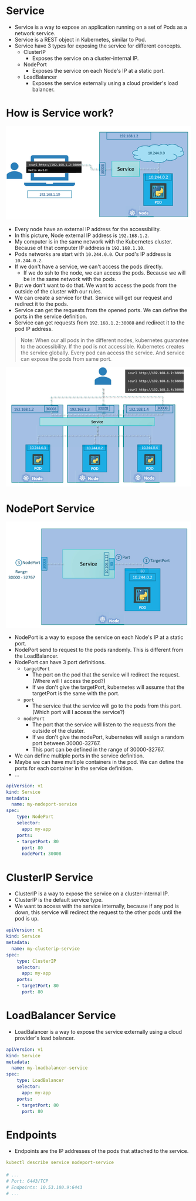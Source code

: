 # Service
- Service is a way to expose an application running on a set of Pods as a network service.
- Service is a REST object in Kubernetes, similar to Pod.
- Service have 3 types for exposing the service for different concepts.
  - ClusterIP
    - Exposes the service on a cluster-internal IP.
  - NodePort
    - Exposes the service on each Node's IP at a static port.
  - LoadBalancer
    - Exposes the service externally using a cloud provider's load balancer.


# How is Service work?
![Service](../sources/images/service.png)

- Every node have an external IP address for the accessibility.
- In this picture, Node external IP address is `192.168.1.2`.
- My computer is in the same network with the Kubernetes cluster. Because of that computer IP address is `192.168.1.10`.
- Pods networks are start with `10.244.0.0`. Our pod's IP address is `10.244.0.2`.
- If we don't have a service, we can't access the pods directly.
  - If we do ssh to the node, we can access the pods. Because we will be in the same network with the pods.
- But we don't want to do that. We want to access the pods from the outside of the cluster with our rules.
- We can create a service for that. Service will get our request and redirect it to the pods.
- Service can get the requests from the opened ports. We can define the ports in the service definition.
- Service can get requests from `192.168.1.2:30008` and redirect it to the pod IP address.

> Note: When our all pods in the different nodes, kubernetes guarantee to the accessibility. If the pod is not accessible. 
> Kubernetes creates the service globally. Every pod can access the service. And service can expose the pods from same port.

![Service](../sources/images/global-service.png)


# NodePort Service
![NodePort](../sources/images/nodeport.png)

- NodePort is a way to expose the service on each Node's IP at a static port.
- NodePort send to request to the pods randomly. This is different from the LoadBalancer.
- NodePort can have 3 port definitions.
  - `targetPort`
    - The port on the pod that the service will redirect the request. (Where will I access the pod?)
    - If we don't give the targetPort, kubernetes will assume that the targetPort is the same with the port.
  - `port`
    - The service that the service will go to the pods from this port. (Which port will I access the service?)
  - `nodePort`
    - The port that the service will listen to the requests from the outside of the cluster.
    - If we don't give the nodePort, kubernetes will assign a random port between 30000-32767.
    - This port can be defined in the range of 30000-32767.
- We can define multiple ports in the service definition.
- Maybe we can have multiple containers in the pod. We can define the ports for each container in the service definition.
- ...

``` yaml
apiVersion: v1
kind: Service
metadata:
  name: my-nodeport-service
spec:
    type: NodePort
    selector:
      app: my-app
    ports:
    - targetPort: 80
      port: 80
      nodePort: 30008
```


# ClusterIP Service
- ClusterIP is a way to expose the service on a cluster-internal IP.
- ClusterIP is the default service type.
- We want to access with the service internally, because if any pod is down, this service will redirect the request to the other pods until the pod is up.

``` yaml
apiVersion: v1
kind: Service
metadata:
  name: my-clusterip-service
spec:
    type: ClusterIP
    selector:
      app: my-app
    ports:
    - targetPort: 80
      port: 80
```

# LoadBalancer Service
- LoadBalancer is a way to expose the service externally using a cloud provider's load balancer.

``` yaml
apiVersion: v1
kind: Service
metadata:
  name: my-loadbalancer-service
spec:
    type: LoadBalancer
    selector:
      app: my-app
    ports:
    - targetPort: 80
      port: 80
```

# Endpoints
- Endpoints are the IP addresses of the pods that attached to the service.

``` yaml
kubectl describe service nodeport-service

# ...
# Port: 6443/TCP
# Endpoints: 10.53.180.9:6443
# ...
```
